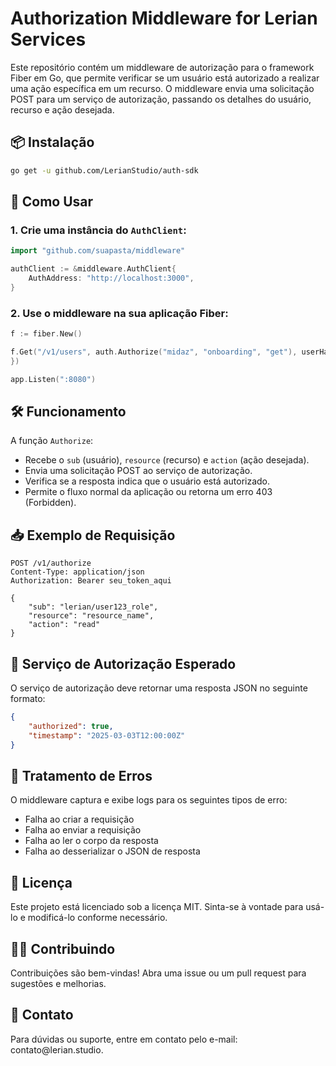 # Authorization Middleware for Lerian Services

Este repositório contém um middleware de autorização para o framework Fiber em Go, que permite verificar se um usuário está autorizado a realizar uma ação específica em um recurso. O middleware envia uma solicitação POST para um serviço de autorização, passando os detalhes do usuário, recurso e ação desejada.

## 📦 Instalação

```bash
go get -u github.com/LerianStudio/auth-sdk
```

## 🚀 Como Usar

### 1. Crie uma instância do `AuthClient`:

```go
import "github.com/suapasta/middleware"

authClient := &middleware.AuthClient{
    AuthAddress: "http://localhost:3000",
}
```

### 2. Use o middleware na sua aplicação Fiber:

```go
f := fiber.New()

f.Get("/v1/users", auth.Authorize("midaz", "onboarding", "get"), userHandler.GetUsers)
})

app.Listen(":8080")
```

## 🛠️ Funcionamento

A função `Authorize`:

- Recebe o `sub` (usuário), `resource` (recurso) e `action` (ação desejada).
- Envia uma solicitação POST ao serviço de autorização.
- Verifica se a resposta indica que o usuário está autorizado.
- Permite o fluxo normal da aplicação ou retorna um erro 403 (Forbidden).

## 📥 Exemplo de Requisição

```http
POST /v1/authorize
Content-Type: application/json
Authorization: Bearer seu_token_aqui

{
    "sub": "lerian/user123_role",
    "resource": "resource_name",
    "action": "read"
}
```

## 📡 Serviço de Autorização Esperado

O serviço de autorização deve retornar uma resposta JSON no seguinte formato:

```json
{
    "authorized": true,
    "timestamp": "2025-03-03T12:00:00Z"
}
```

## 🚧 Tratamento de Erros

O middleware captura e exibe logs para os seguintes tipos de erro:

- Falha ao criar a requisição
- Falha ao enviar a requisição
- Falha ao ler o corpo da resposta
- Falha ao desserializar o JSON de resposta

## 📄 Licença

Este projeto está licenciado sob a licença MIT. Sinta-se à vontade para usá-lo e modificá-lo conforme necessário.

## 🧑‍💻 Contribuindo

Contribuições são bem-vindas! Abra uma issue ou um pull request para sugestões e melhorias.

## 📧 Contato

Para dúvidas ou suporte, entre em contato pelo e-mail: contato\@lerian.studio.

